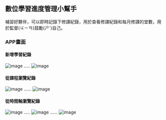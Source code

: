 ## 數位學習進度管理小幫手
補習好夥伴，可以即時記錄下修課紀錄，用於查看修課紀錄和每月修課的堂數，用於監督(ㄐㄧㄢ)鼓勵(ㄕˋ)自己。
### APP畫面
#### 新增學習紀錄
![image](https://github.com/apple310565/TKB_Note/blob/master/154072.jpg) .....  ![image](https://github.com/apple310565/TKB_Note/blob/master/154077.jpg)

#### 從課程瀏覽紀錄
![image](https://github.com/apple310565/TKB_Note/blob/master/154076.jpg) ...... ![image](https://github.com/apple310565/TKB_Note/blob/master/15407.jpg)  

#### 從時間軸瀏覽紀錄
![image](https://github.com/apple310565/TKB_Note/blob/master/154075.jpg)  ..... ![image](https://github.com/apple310565/TKB_Note/blob/master/154074.jpg)    ...... ![image](https://github.com/apple310565/TKB_Note/blob/master/15407.jpg)
